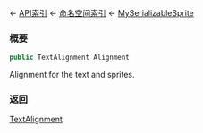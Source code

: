 ← [API索引](Api-Index) ← [命名空间索引](Namespace-Index) ← [MySerializableSprite](VRage.Game.GUI.TextPanel.MySerializableSprite)

### 概要

```csharp
public TextAlignment Alignment
```

Alignment for the text and sprites.

### 返回

[TextAlignment](VRage.Game.GUI.TextPanel.TextAlignment)

